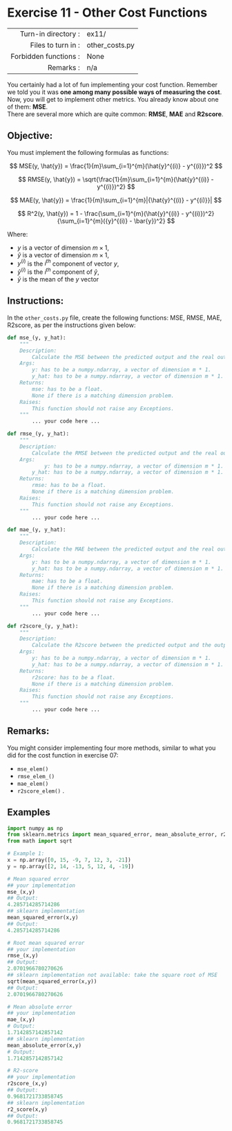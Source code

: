 # Exercise 11 - Other Cost Functions

|                         |                    |
| -----------------------:| ------------------ |
|   Turn-in directory :   |  ex11/             |
|   Files to turn in :    |  other_costs.py    |
|   Forbidden functions : |  None              |
|   Remarks :             |  n/a               |


You certainly had a lot of fun implementing your cost function. Remember we told you it was **one among many possible ways of measuring the cost**. Now, you will get to implement other metrics.  You already know about one of them: **MSE**.  
There are several more which are quite common: **RMSE**, **MAE** and **R2score**.  

## Objective:
You must implement the following formulas as functions:

$$
MSE(y, \hat{y}) = \frac{1}{m}\sum_{i=1}^{m}(\hat{y}^{(i)} - y^{(i)})^2
$$

$$
RMSE(y, \hat{y}) = \sqrt{\frac{1}{m}\sum_{i=1}^{m}(\hat{y}^{(i)} - y^{(i)})^2}
$$

$$
MAE(y, \hat{y}) = \frac{1}{m}\sum_{i=1}^{m}|{\hat{y}^{(i)} - y^{(i)}}|
$$

$$
R^2(y, \hat{y}) = 1 - \frac{\sum_{i=1}^{m}(\hat{y}^{(i)} - y^{(i)})^2}{\sum_{i=1}^{m}({y}^{(i)} - \bar{y})^2}
$$

Where:
- $y$ is a vector of dimension $m \times 1$,
- $\hat{y}$ is a vector of dimension $m \times 1$,
- $y^{(i)}$ is the $i^{th}$ component of vector $y$,
- $\hat{y}^{(i)}$ is the $i^{th}$ component of $\hat{y}$,
- $\bar{y}$ is the mean of the $y$ vector

## Instructions:
In the `other_costs.py` file, create the following functions: MSE, RMSE, MAE, R2score, as per the instructions given below:
```python
def mse_(y, y_hat):
	"""
	Description:
		Calculate the MSE between the predicted output and the real output.
	Args:
        y: has to be a numpy.ndarray, a vector of dimension m * 1.
        y_hat: has to be a numpy.ndarray, a vector of dimension m * 1.		
	Returns:
		mse: has to be a float.
		None if there is a matching dimension problem.
	Raises:
		This function should not raise any Exceptions.
	"""
		... your code here ...
```
```python
def rmse_(y, y_hat):
	"""
	Description:
		Calculate the RMSE between the predicted output and the real output.
	Args:
	        y: has to be a numpy.ndarray, a vector of dimension m * 1.
        y_hat: has to be a numpy.ndarray, a vector of dimension m * 1.		
	Returns:
		rmse: has to be a float.
		None if there is a matching dimension problem.
	Raises:
		This function should not raise any Exceptions.
	"""
		... your code here ...
```
```python
def mae_(y, y_hat):
	"""
	Description:
		Calculate the MAE between the predicted output and the real output.
	Args:
        y: has to be a numpy.ndarray, a vector of dimension m * 1.
        y_hat: has to be a numpy.ndarray, a vector of dimension m * 1.		
	Returns:
		mae: has to be a float.
		None if there is a matching dimension problem.
	Raises:
		This function should not raise any Exceptions.
	"""
		... your code here ...
```
```python
def r2score_(y, y_hat):
	"""
	Description:
		Calculate the R2score between the predicted output and the output.
	Args:
        y: has to be a numpy.ndarray, a vector of dimension m * 1.
        y_hat: has to be a numpy.ndarray, a vector of dimension m * 1.		
	Returns:
		r2score: has to be a float.
		None if there is a matching dimension problem.
	Raises:
		This function should not raise any Exceptions.
	"""
		... your code here ...
```
## Remarks:
You might consider implementing four more methods, similar to what you did for the cost function in exercise 07:
-  `mse_elem()`
-  `rmse_elem_()`
-  `mae_elem()`
-  `r2score_elem()` .


## Examples
```python
import numpy as np
from sklearn.metrics import mean_squared_error, mean_absolute_error, r2_score
from math import sqrt

# Example 1:
x = np.array([0, 15, -9, 7, 12, 3, -21])
y = np.array([2, 14, -13, 5, 12, 4, -19])

# Mean squared error
## your implementation
mse_(x,y)
## Output:
4.285714285714286
## sklearn implementation
mean_squared_error(x,y)
## Output:
4.285714285714286

# Root mean squared error
## your implementation
rmse_(x,y)
## Output:
2.0701966780270626
## sklearn implementation not available: take the square root of MSE
sqrt(mean_squared_error(x,y))
## Output:
2.0701966780270626

# Mean absolute error
## your implementation
mae_(x,y)
# Output:
1.7142857142857142
## sklearn implementation
mean_absolute_error(x,y)
# Output:
1.7142857142857142

# R2-score
## your implementation
r2score_(x,y)
## Output:
0.9681721733858745
## sklearn implementation
r2_score(x,y)
## Output:
0.9681721733858745
```
